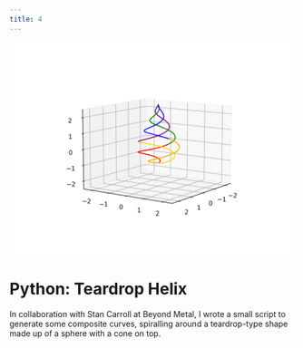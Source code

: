 ```yaml
---
title: 4
---
```


![teardrop helix](/src/lib/assets/images/teardrop.png)

# Python: Teardrop Helix

In collaboration with Stan Carroll at Beyond Metal, I wrote a small script to generate some
composite curves, spiralling around a teardrop-type shape made up of a sphere with a cone on
top.
